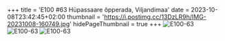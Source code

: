 +++
title = 'E100 #63 Hüpassaare õpperada, Viljandimaa'
date = 2023-10-08T23:42:45+02:00
thumbnail = 'https://i.postimg.cc/13DzLR9h/IMG-20231008-160749.jpg'
hidePageThumbnail = true
+++
![E100-63](https://i.postimg.cc/DwQ2xCg7/IMG-20231008-162655.jpg)
![E100-63](https://i.postimg.cc/13DzLR9h/IMG-20231008-160749.jpg)
![E100-63](https://i.postimg.cc/nzhcjvqp/IMG-20231008-161331.jpg)